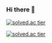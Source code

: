 ### Hi there 👋

<!--
**ChanYangYu/ChanYangYu** is a ✨ _special_ ✨ repository because its `README.md` (this file) appears on your GitHub profile.

Here are some ideas to get you started:

- 🔭 I’m currently working on ...
- 🌱 I’m currently learning ...
- 👯 I’m looking to collaborate on ...
- 🤔 I’m looking for help with ...
- 💬 Ask me about ...
- 📫 How to reach me: ...
- 😄 Pronouns: ...
- ⚡ Fun fact: ...
-->
<!-- [![Anurag's github stats](https://github-readme-stats.vercel.app/api?username=ChanYangYu)](https://github.com/anuraghazra/github-readme-stats) -->

[![solved.ac tier](http://mazassumnida.wtf/api/mini/generate_badge?boj=clsrnthd1)](https://solved.ac/clsrnthd1)

[![solved.ac tier](http://mazassumnida.wtf/api/v2/generate_badge?boj=clsrnthd1)](https://solved.ac/clsrnthd1)

